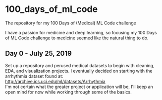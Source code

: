 # 100_days_of_ml_code
The repository for my 100 Days of (Medical) ML Code challenge

I have a passion for medicine and deep learning, so focusing my 100 Days of ML Code challenge to medicine seemed like the natural thing to do.

## Day 0 - July 25, 2019
Set up a repository and perused medical datasets to begin with cleaning, EDA, and visualization projects. I eventually decided on starting with the arrhythmia dataset found at: http://archive.ics.uci.edu/ml/datasets/Arrhythmia <br>
I'm not certain what the greater project or application will be, I'll keep an open mind for now while working through some of the basics.

